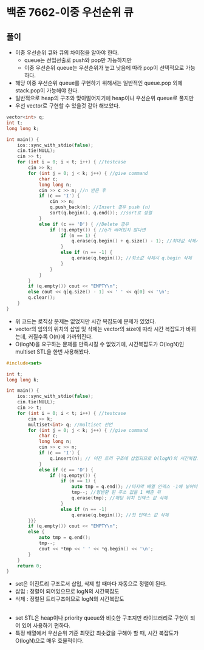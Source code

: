 # 백준 7662-이중 우선순위 큐

## 풀이
- 이중 우선순위 큐와 큐의 차이점을 알아야 한다.
  - queue는 선입선출로 push와 pop만 가능하지만
  - 이중 우선순위 queue는 우선순위가 높고 낮음에 따라 pop이 선택적으로 가능하다.
- 해당 이중 우선순위 queue를 구현하기 위해서는 일반적인 queue.pop 외에 stack.pop이 가능해야 한다.
- 일반적으로 heap의 구조와 맞아떨어지기에 heap이나 우선순위 queue로 풀지만 
- 우선 vector로 구현할 수 있을것 같아 해보았다.  

```C
vector<int> q;
int t;
long long k;

int main() {
	ios::sync_with_stdio(false);
	cin.tie(NULL);
	cin >> t;
	for (int i = 0; i < t; i++) { //testcase
		cin >> k;
		for (int j = 0; j < k; j++) { //give command
			char c;
			long long n;
			cin >> c >> n; //n 받은 후
			if (c == 'I') {
				cin >> n;
				q.push_back(n); //Insert 경우 push (n)
				sort(q.begin(), q.end()); //sort로 정렬
			}
			else if (c == 'D') { //Delete 경우
				if (!q.empty()) { //q가 비어있지 않다면
					if (n == 1) {
						q.erase(q.begin() + q.size() - 1); //최대값 삭제시 q.size()-1의 배열 삭제
					}
					else if (n == -1) {
						q.erase(q.begin()); //최소값 삭제시 q.begin 삭제
					}
				}
			}
		}
		if (q.empty()) cout << "EMPTY\n";
		else cout << q[q.size() - 1] << ' ' << q[0] << '\n';
		q.clear();
	}
}
```

- 위 코드는 로직상 문제는 없었지만 시간 복잡도에 문제가 있었다.
- vector의 임의의 위치의 삽입 및 삭제는 vector의 size에 따라 시간 복잡도가 바뀌는데, 커질수록 O(n)에 가까워진다.
- O(logN)을 요구하는 문제를 만족시킬 수 없었기에, 시간복잡도가 O(logN)인 multiset STL을 한번 사용해봤다.

```C
#include<set>

int t;
long long k;

int main() {
	ios::sync_with_stdio(false);
	cin.tie(NULL);
	cin >> t;
	for (int i = 0; i < t; i++) { //testcase
		cin >> k;
		multiset<int> q; //multiset 선언
		for (int j = 0; j < k; j++) { //give command
			char c;
			long long n;
			cin >> c >> n;
			if (c == 'I') {
				q.insert(n); // 이진 트리 구조에 삽입되므로 O(logN)의 시간복잡도. 자동으로 정렬 되어 추가됨.
			}
			else if (c == 'D') {
				if (!q.empty()) {
					if (n == 1) {
						auto tmp = q.end(); //마지막 배열 인덱스 -1에 넣어야하는데 주소값이므로 auto로 형변환 
						tmp--; //형변환 된 주소 값을 1 빼준 뒤
						q.erase(tmp); //해당 위치 인덱스 값 삭제
					}
					else if (n == -1) 
						q.erase(q.begin()); //첫 인덱스 값 삭제
		}}}
		if (q.empty()) cout << "EMPTY\n";
		else { 
			auto tmp = q.end();
			tmp--;
			cout << *tmp << ' ' << *q.begin() << '\n'; 
		}
	}
	return 0;
}
```

- set은 이진트리 구조로서 삽입, 삭제 할 때마다 자동으로 정렬이 된다.
- 삽입 : 정렬이 되어있으므로 logN의 시간복잡도
- 삭제 : 정렬된 트리구조이므로 logN의 시간복잡도

##
- set STL은 heap이나 priority queue와 비슷한 구조지만 라이브러리로 구현이 되어 있어 사용하기 편하다.
- 특정 배열에서 우선순위 기준 최댓값 최솟값을 구해야 할 때, 시간 복잡도가 O(logN)으로 매우 효율적이다.
